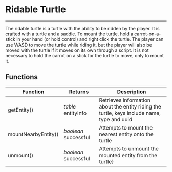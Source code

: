 # Ridable Turtle

---

The ridable turtle is a turtle with the ability to be ridden by the player. It is crafted with a turtle and a saddle. To mount the turtle, hold a carrot-on-a-stick in your hand (or hold control) and right click the turtle. The player can use WASD to move the turtle while riding it, but the player will also be moved with the turtle if it moves on its own through a script. It is not necessary to hold the carrot on a stick for the turtle to move, only to mount it. 

## Functions

| Function | Returns | Description |
|----------|---------|-------------|
|getEntity()|_table_ entityInfo|Retrieves information about the entity riding the turtle, keys include name, type and uuid|
|mountNearbyEntity()|_boolean_ successful|Attempts to mount the nearest entity onto the turtle|
|unmount()|_boolean_ successful|Attempts to unmount the mounted entity from the turtle}
